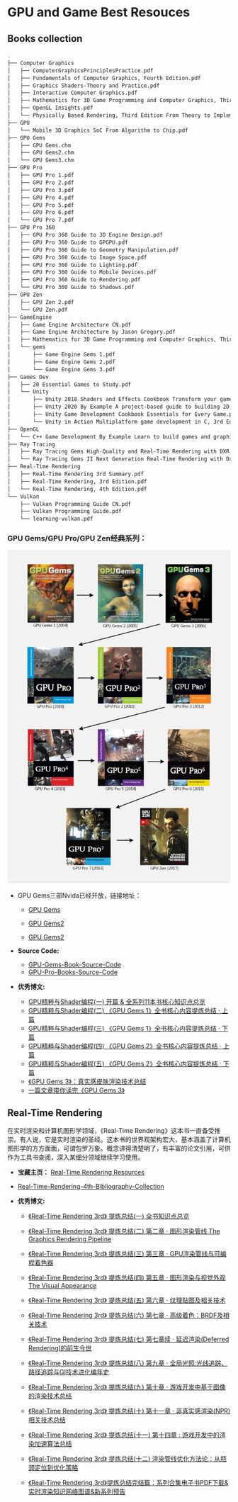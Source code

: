 # GPU and Game Best Resouces

## Books collection
```bash
.
├── Computer Graphics
│   ├── ComputerGraphicsPrinciplesPractice.pdf
│   ├── Fundamentals of Computer Graphics, Fourth Edition.pdf
│   ├── Graphics Shaders-Theory and Practice.pdf
│   ├── Interactive Computer Graphics.pdf
│   ├── Mathematics for 3D Game Programming and Computer Graphics, Third Edition.pdf
│   ├── OpenGL Insights.pdf
│   └── Physically Based Rendering, Third Edition From Theory to Implementation.pdf
├── GPU
│   └── Mobile 3D Graphics SoC From Algorithm to Chip.pdf
├── GPU Gems
│   ├── GPU Gems.chm
│   ├── GPU Gems2.chm
│   └── GPU Gems3.chm
├── GPU Pro
│   ├── GPU Pro 1.pdf
│   ├── GPU Pro 2.pdf
│   ├── GPU Pro 3.pdf
│   ├── GPU Pro 4.pdf
│   ├── GPU Pro 5.pdf
│   ├── GPU Pro 6.pdf
│   └── GPU Pro 7.pdf
├── GPU Pro 360
│   ├── GPU Pro 360 Guide to 3D Engine Design.pdf
│   ├── GPU Pro 360 Guide to GPGPU.pdf
│   ├── GPU Pro 360 Guide to Geometry Manipulation.pdf
│   ├── GPU Pro 360 Guide to Image Space.pdf
│   ├── GPU Pro 360 Guide to Lighting.pdf
│   ├── GPU Pro 360 Guide to Mobile Devices.pdf
│   ├── GPU Pro 360 Guide to Rendering.pdf
│   └── GPU Pro 360 Guide to Shadows.pdf
├── GPU Zen
│   ├── GPU Zen 2.pdf
│   └── GPU Zen.pdf
├── GameEngine
│   ├── Game Engine Architecture CN.pdf
│   ├── Game Engine Architecture by Jason Gregory.pdf
│   ├── Mathematics for 3D Game Programming and Computer Graphics, Third Edition.pdf
│   └── gems
│       ├── Game Engine Gems 1.pdf
│       ├── Game Engine Gems 2.pdf
│       └── Game Engine Gems 3.pdf
├── Games Dev
│   ├── 20 Essential Games to Study.pdf
│   └── Unity
│       ├── Unity 2018 Shaders and Effects Cookbook Transform your game into a visually stunning masterpiece with over 70 recipes, 3rd Edition.pdf
│       ├── Unity 2020 By Example A project-based guide to building 2D, 3D, augmented reality, and virtual reality games from scratch, 3rd Edition.pdf
│       ├── Unity Game Development Cookbook Essentials for Every Game.pdf
│       └── Unity in Action Multiplatform game development in C, 3rd Edition.pdf
├── OpenGL
│   └── C++ Game Development By Example Learn to build games and graphics with SFML, OpenGL, and Vulkan using C++ programming.pdf
├── Ray Tracing
│   ├── Ray Tracing Gems High-Quality and Real-Time Rendering with DXR and Other APIs.pdf
│   └── Ray Tracing Gems II Next Generation Real-Time Rendering with Dxr, Vulkan, and Optix.pdf
├── Real-Time Rendering
│   ├── Real-Time Rendering 3rd Summary.pdf
│   ├── Real-Time Rendering, 3rd Edition.pdf
│   └── Real-Time Rendering, 4th Edition.pdf
└── Vulkan
    ├── Vulkan Programming Guide CN.pdf
    ├── Vulkan Programming Guide.pdf
    └── learning-vulkan.pdf
```

### GPU Gems/GPU Pro/GPU Zen经典系列：

![intro](./images/intro.jpeg)

- GPU Gems三部Nvida已经开放，链接地址：

    - [GPU Gems](https://developer.nvidia.com/gpugems/gpugems/contributors)

    - [GPU Gems2](https://developer.nvidia.com/gpugems/gpugems2/copyright)

    - [GPU Gems2](https://developer.nvidia.com/gpugems/gpugems3/contributors)

- **Source Code:**
    - [GPU-Gems-Book-Source-Code](https://github.com/bigzz/GPU-Gems-Book-Source-Code)
    - [GPU-Pro-Books-Source-Code](https://github.com/bigzz/GPU-Pro-Books-Source-Code)

- **优秀博文:**

    - [GPU精粹与Shader编程(一) 开篇 & 全系列11本书核心知识点总览](https://zhuanlan.zhihu.com/p/34917895)
    - [GPU精粹与Shader编程(二) 《GPU Gems 1》全书核心内容提炼总结 · 上篇](https://zhuanlan.zhihu.com/p/35974789)
    - [GPU精粹与Shader编程(三) 《GPU Gems 1》全书核心内容提炼总结 · 下篇](https://zhuanlan.zhihu.com/p/36499291)
    - [GPU精粹与Shader编程(四) 《GPU Gems 2》全书核心内容提炼总结 · 上篇](https://zhuanlan.zhihu.com/p/38411575)
    - [GPU精粹与Shader编程(五) 《GPU Gems 2》全书核心内容提炼总结 · 下篇](https://zhuanlan.zhihu.com/p/40288273)
    - [《GPU Gems 3》：真实感皮肤渲染技术总结](https://zhuanlan.zhihu.com/p/42433792)
    - [一篇文章带你读完《GPU Gems 3》](https://zhuanlan.zhihu.com/p/44671434)


## Real-Time Rendering 

在实时渲染和计算机图形学领域，《Real-Time Rendering》这本书一直备受推崇。有人说，它是实时渲染的圣经。这本书的世界观架构宏大，基本涵盖了计算机图形学的方方面面，可谓包罗万象。概念讲得清楚明了，有丰富的论文引用，可供作为工具书查阅，深入某细分领域继续学习使用。

- **宝藏主页：** [Real-Time Rendering Resources](https://link.zhihu.com/?target=http%3A//www.realtimerendering.com/)

- [Real-Time-Rendering-4th-Bibliography-Collection](https://github.com/bigzz/Real-Time-Rendering-4th-Bibliography-Collection)

- **优秀博文:**
    - [《Real-Time Rendering 3rd》 提炼总结(一) 全书知识点总览](https://zhuanlan.zhihu.com/p/26259772)

    - [《Real-Time Rendering 3rd》 提炼总结(二) 第二章 · 图形渲染管线 The Graphics Rendering Pipeline](https://zhuanlan.zhihu.com/p/26527776)

    - [《Real-Time Rendering 3rd》 提炼总结(三) 第三章 · GPU渲染管线与可编程着色器](https://zhuanlan.zhihu.com/p/26894962)

    - [《Real-Time Rendering 3rd》 提炼总结(四) 第五章 · 图形渲染与视觉外观 The Visual Appearance](https://zhuanlan.zhihu.com/p/27234482)

    - [《Real-Time Rendering 3rd》 提炼总结(五) 第六章 · 纹理贴图及相关技术](https://zhuanlan.zhihu.com/p/27551369)

    - [《Real-Time Rendering 3rd》 提炼总结(六) 第七章 · 高级着色：BRDF及相关技术](https://zhuanlan.zhihu.com/p/28059221)

    - [《Real-Time Rendering 3rd》 提炼总结(七) 第七章续 · 延迟渲染(Deferred Rendering)的前生今世](https://zhuanlan.zhihu.com/p/28489928)

    - [《Real-Time Rendering 3rd》 提炼总结(八) 第九章 · 全局光照:光线追踪、路径追踪与GI技术进化编年史](https://zhuanlan.zhihu.com/p/29418992)

    - [《Real-Time Rendering 3rd》 提炼总结(九) 第十章 · 游戏开发中基于图像的渲染技术总结](https://zhuanlan.zhihu.com/p/30345339)

    - [《Real-Time Rendering 3rd》 提炼总结(十) 第十一章 · 非真实感渲染(NPR)相关技术总结](https://zhuanlan.zhihu.com/p/31194204)

    - [《Real-Time Rendering 3rd》 提炼总结(十一) 第十四章 : 游戏开发中的渲染加速算法总结](https://zhuanlan.zhihu.com/p/32300891)

    - [《Real-Time Rendering 3rd》 提炼总结(十二) 渲染管线优化方法论：从瓶颈定位到优化策略](https://zhuanlan.zhihu.com/p/32928016)

    - [《Real-Time Rendering 3rd》提炼总结完结篇：系列合集电子书PDF下载&实时渲染知识网络图谱&新系列预告](https://zhuanlan.zhihu.com/p/34207965)






